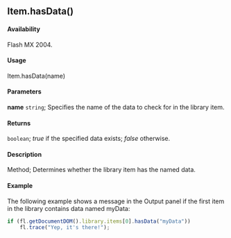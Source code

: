 ## Item.hasData()

#### Availability

Flash MX 2004.

#### Usage

Item.hasData(name)

#### Parameters

**name** `string`; Specifies the name of the data to check for in the library item.

#### Returns

`boolean`; *true* if the specified data exists; *false* otherwise.

#### Description

Method; Determines whether the library item has the named data.

#### Example

The following example shows a message in the Output panel if the first item in the library contains data named myData:

```javascript
if (fl.getDocumentDOM().library.items[0].hasData("myData"))
    fl.trace("Yep, it's there!");
```
